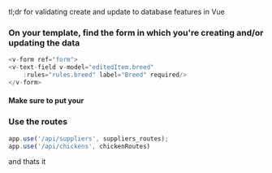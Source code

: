 tl;dr for validating create and update to database features in Vue

### On your template, find the form in which you're creating and/or updating the data
```javascript
<v-form ref="form">
<v-text-field v-model="editedItem.breed"
    :rules="rules.breed" label="Breed" required/>
</v-form> 
```
#### Make sure to put your 

### Use the routes
```javascript
app.use('/api/suppliers', suppliers_routes);
app.use('/api/chickens', chickenRoutes)
```

and thats it
